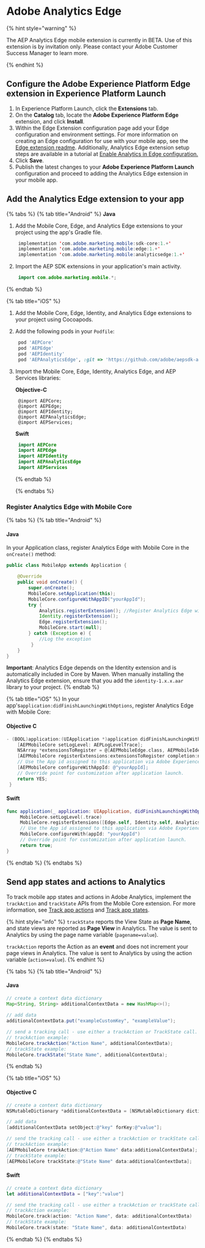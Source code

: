 # Adobe Analytics Edge

{% hint style="warning" %}

The AEP Analytics Edge mobile extension is currently in BETA. Use of this extension is by invitation only. Please contact your Adobe Customer Success Manager to learn more.

{% endhint %}

## **Configure the Adobe Experience Platform Edge extension in** Experience Platform **Launch**

1. In Experience Platform Launch, click the **Extensions** tab.
2. On the **Catalog** tab, locate the **Adobe Experience Platform Edge** extension, and click **Install**.
3. Within the Edge Extension configuration page add your Edge configuration and environment settings. For more information on creating an Edge configuration for use with your mobile app, see the [Edge extension readme](../adobe-edge/README.md). Additionally, Analytics Edge extension setup steps are available in a tutorial at [Enable Analytics in Edge configuration.](../../beta/experience-platform-extension/tutorials/tutorial-5-analytics-edge-extension#enable-analytics-in-edge-configuration)
4. Click **Save**.
5. Publish the latest changes to your **Adobe Experience Platform Launch** configuration and proceed to adding the Analytics Edge extension in your mobile app.

## Add the Analytics Edge extension to your app

{% tabs %}
{% tab title="Android" %}
**Java**

1. Add the Mobile Core, Edge, and Analytics Edge extensions to your project using the app's Gradle file.

   ```java
    implementation 'com.adobe.marketing.mobile:sdk-core:1.+'
    implementation 'com.adobe.marketing.mobile:edge:1.+'
    implementation 'com.adobe.marketing.mobile:analyticsedge:1.+'
   ```

2. Import the AEP SDK extensions in your application's main activity.

   ```java
    import com.adobe.marketing.mobile.*;
   ```
{% endtab %}

{% tab title="iOS" %}
1. Add the Mobile Core, Edge, Identity, and Analytics Edge extensions to your project using Cocoapods.

2. Add the following pods in your `Podfile`:

   ```ruby
    pod 'AEPCore'
    pod 'AEPEdge'
    pod 'AEPIdentity'
    pod 'AEPAnalyticsEdge', :git => 'https://github.com/adobe/aepsdk-analyticsedge-ios', :tag => '1.0.0-beta.1' 
   ```

3. Import the Mobile Core, Edge, Identity, Analytics Edge, and AEP Services libraries:

   **Objective-C**

   ```text
    @import AEPCore;
    @import AEPEdge;
    @import AEPIdentity;
    @import AEPAnalyticsEdge;
    @import AEPServices;
   ```

   **Swift**

   ```swift
    import AEPCore
    import AEPEdge
    import AEPIdentity
    import AEPAnalyticsEdge
    import AEPServices
   ```
   {% endtab %}

   {% endtabs %}

### Register Analytics Edge with Mobile Core

{% tabs %}
{% tab title="Android" %}
#### Java

In your Application class, register Analytics Edge with Mobile Core in the `onCreate()` method:

```java
public class MobileApp extends Application {

    @Override
    public void onCreate() {
        super.onCreate();
        MobileCore.setApplication(this);
        MobileCore.configureWithAppID("yourAppId");
        try {
            Analytics.registerExtension(); //Register Analytics Edge with Mobile Core
            Identity.registerExtension();
            Edge.registerExtension();
            MobileCore.start(null);
        } catch (Exception e) {
            //Log the exception
         }
    }
}
```

**Important**: Analytics Edge depends on the Identity extension and is automatically included in Core by Maven. When manually installing the Analytics Edge extension, ensure that you add the `identity-1.x.x.aar` library to your project.
{% endtab %}

{% tab title="iOS" %}
In your app's`application:didFinishLaunchingWithOptions`, register Analytics Edge with Mobile Core:

#### Objective C

```objectivec
- (BOOL)application:(UIApplication *)application didFinishLaunchingWithOptions:(NSDictionary *)launchOptions {
    [AEPMobileCore setLogLevel: AEPLogLevelTrace];
    NSArray *extensionsToRegister = @[AEPMobileEdge.class, AEPMobileIdentity.class, AEPMobileAnalytics.class];
    [AEPMobileCore registerExtensions:extensionsToRegister completion:nil];
    // Use the App id assigned to this application via Adobe Experience Platform Launch
    [AEPMobileCore configureWithAppId: @"yourAppId];
    // Override point for customization after application launch.
    return YES;
 }
```

#### Swift

```swift
func application(_ application: UIApplication, didFinishLaunchingWithOptions launchOptions: [UIApplication.LaunchOptionsKey: Any]?) -> Bool {
     MobileCore.setLogLevel(.trace)
     MobileCore.registerExtensions([Edge.self, Identity.self, Analytics.self])
     // Use the App id assigned to this application via Adobe Experience Platform Launch
     MobileCore.configureWith(appId: "yourAppId")
     // Override point for customization after application launch.
     return true;
}
```

{% endtab %}
{% endtabs %}

## Send app states and actions to Analytics

To track mobile app states and actions in Adobe Analytics, implement the `trackAction` and `trackState` APIs from the Mobile Core extension. For more information, see [Track app actions](../mobile-core/mobile-core-api-reference.md#track-app-actions) and [Track app states](../mobile-core/mobile-core-api-reference.md#track-app-states-and-views).

{% hint style="info" %}
`trackState` reports the View State as **Page Name**, and state views are reported as **Page View** in Analytics. The value is sent to Analytics by using the page name variable \(`pagename=value`\).

`trackAction` reports the Action as an **event** and does not increment your page views in Analytics. The value is sent to Analytics by using the action variable \(`action=value`\).
{% endhint %}

{% tabs %}
{% tab title="Android" %}
#### Java

```java
// create a context data dictionary
Map<String, String> additionalContextData = new HashMap<>();
                                          
// add data
additionalContextData.put("exampleCustomKey", "exampleValue");

// send a tracking call - use either a trackAction or TrackState call.
// trackAction example:
MobileCore.trackAction("Action Name", additionalContextData);
// trackState example:
MobileCore.trackState("State Name", additionalContextData);
```
{% endtab %}

{% tab title="iOS" %}
#### Objective C

```objectivec
// create a context data dictionary
NSMutableDictionary *additionalContextData = [NSMutableDictionary dictionary];

// add data
[additionalContextData setObject:@"key" forKey:@"value"];

// send the tracking call - use either a trackAction or trackState call.
// trackAction example:
[AEPMobileCore trackAction:@"Action Name" data:additionalContextData];
// trackState example:
[AEPMobileCore trackState:@"State Name" data:additionalContextData];
```
#### Swift

```swift
// create a context data dictionary
let additionalContextData = ["key":"value"]

// send the tracking call - use either a trackAction or trackState call.
// trackAction example:
MobileCore.track(action: "Action Name", data: additionalContextData)
// trackState example:
MobileCore.track(state: "State Name", data: additionalContextData)
```

{% endtab %}
{% endtabs %}

